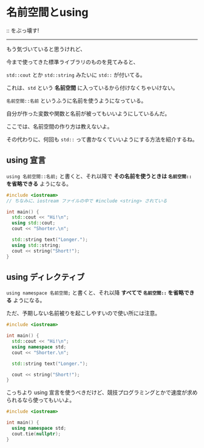 # 名前空間とusing

:: をぶっ壊す!

---

もう気づいていると思うけれど、

今まで使ってきた標準ライブラリのものを見てみると、

`std::cout` とか `std::string` みたいに `std::` が付いてる。

これは、`std` という **名前空間** に入っているから付けなくちゃいけない。

`名前空間::名前` というふうに名前を使うようになっている。

自分が作った変数や関数と名前が被ってもいいようにしているんだ。

ここでは、名前空間の作り方は教えないよ。

その代わりに、何回も `std::` って書かなくていいようにする方法を紹介するね。

## using 宣言

`using 名前空間::名前;` と書くと、それ以降で **その名前を使うときは `名前空間::` を省略できる** ようになる。

```cpp
#include <iostream>
// ちなみに、iostream ファイルの中で #include <string> されている

int main() {
  std::cout << "Hi!\n";
  using std::cout;
  cout << "Shorter.\n";

  std::string text("Longer.");
  using std::string;
  cout << string("Short!");
}
```

## using ディレクティブ

`using namespace 名前空間;` と書くと、それ以降 **すべてで `名前空間::` を省略できる** ようになる。

ただ、予期しない名前被りを起こしやすいので使い所には注意。

```cpp
#include <iostream>

int main() {
  std::cout << "Hi!\n";
  using namespace std;
  cout << "Shorter.\n";

  std::string text("Longer.");

  cout << string("Short!");
}
```

こっちより using 宣言を使うべきだけど、競技プログラミングとかで速度が求められるなら使ってもいいよ。

```cpp
#include <iostream>

int main() {
  using namespace std;
  cout.tie(nullptr);
}
